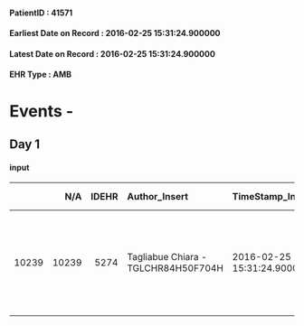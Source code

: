 
#### PatientID : 41571
#### Earliest Date on Record : 2016-02-25 15:31:24.900000
#### Latest Date on Record : 2016-02-25 15:31:24.900000
#### EHR Type : AMB

# Events - 

## Day 1

#### input
|       |    N/A |   IDEHR | Author_Insert                       | TimeStamp_Insert           | EHRType   |   PatientID |   IDDigitalSignDocument | persone_vicine   |   Unnamed: 0_x.1 |   IDANAMNESI_SOCIALE | Patient   | FamigliaAltro   | Paziente_T   | FamigliaAltro_T   |   Non_Rilevabile_x.1 | Note_Non_Rilevabile_x.1   | opt_Problemi   | chk_competenza                                 | opt_paziente_a   | opt_famiglia_a   | opt_adeguatezza   | ds_note_ad                                                                               | opt_paziente_solo   | ds_note_con                           | opt_presente_assente   | Presenza_minori   | Caregiver_principale   | opt_capacita         | ds_familiari_coinv                                                                                                                        | opt_necessario   | opt_presente   | opt_risorse_ec   | opt_paziente_psi   | opt_Ins_vol   | opt_esenzione   | opt_inv_civile   |   invalidita_perc |   ds_codice_es | Needs     | Domestic partnership   | Fragility      | opt_disponibilita_f   | opt_indennita_acc   | opt_legge   | opt_famiglia_psi   | opt_disponibilit_paz   |
|------:|-------:|--------:|:------------------------------------|:---------------------------|:----------|------------:|------------------------:|:-----------------|-----------------:|---------------------:|:----------|:----------------|:-------------|:------------------|---------------------:|:--------------------------|:---------------|:-----------------------------------------------|:-----------------|:-----------------|:------------------|:-----------------------------------------------------------------------------------------|:--------------------|:--------------------------------------|:-----------------------|:------------------|:-----------------------|:---------------------|:------------------------------------------------------------------------------------------------------------------------------------------|:-----------------|:---------------|:-----------------|:-------------------|:--------------|:----------------|:-----------------|------------------:|---------------:|:----------|:-----------------------|:---------------|:----------------------|:--------------------|:------------|:-------------------|:-----------------------|
| 10239 |  10239 |    5274 | Tagliabue Chiara - TGLCHR84H50F704H | 2016-02-25 15:31:24.900000 | AMB       |       41571 |                  285385 | N/A              |             2629 |                 1723 | Si#1      | Si#1            | Parziale#2   | Si#1              |                    0 | NR                        | No#0           | competenza/capacit√† assistenziale caregiver#0 | Indefinite#2     | Congruenti#1     | No#0              | La compagna non si sente in grado di gestire da sola l'aggravamento clinico al domicilio | No#0                | Vive con la compagna Teresa di 73 aa. | Presente#1             | No#0              | mate                   | Non incrementabile#2 | Tre figli nati da un precedente matrimonio: Massimiliano che vive a Pisa, Filomena che vive a Bresso e Cosimo che vive a Cusano Milanino. | Si#1             | No#0           | Da valutare#2    | No#0               | No#0          | Si#1            | Si#1             |               100 |             48 | Clinici#0 | Coniuge/Convivente#0   | psico-fisica#3 | No#0                  | Si#1                | No#0        | No#0               | No#0                   |


